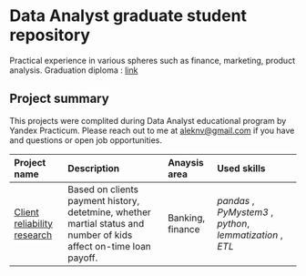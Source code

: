 # Data Analyst graduate student repository

Practical experience in various spheres such as finance, marketing, product analysis.
Graduation diploma : [link](https://www.dropbox.com/s/u91j52qh0w1l5ll/Diploma%20number.pdf?dl=0) 

## Project summary

This projects were complited during Data Analyst educational program by Yandex Practicum. 
Please reach out to me at aleknv@gmail.com if you have and questions or open job opportunities. 

| Project name | Description | Anaysis area | Used skills | 
| :---------------------- | :---------------------- | :---------------------- |:---------------------- |
| [Client reliability research](https://github.com/Aleknv/yandex-praktikum-projects/tree/main/Credit%20Scoring ) | Based on clients payment history, detetmine, whether martial status and number of kids affect on-time loan payoff.  | Banking, finance | *pandas* , *PyMystem3* , *python*, *lemmatization* , *ETL* |
